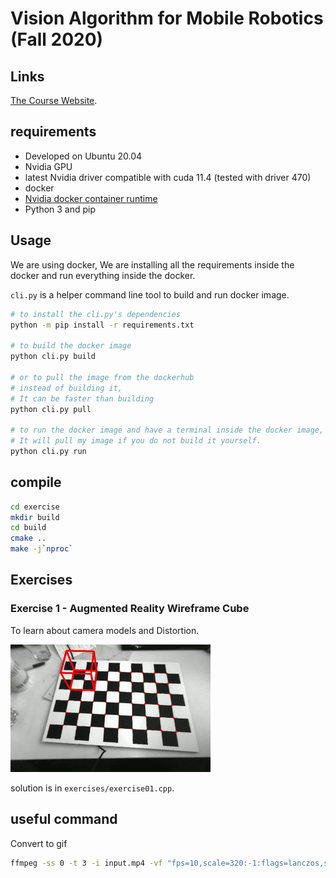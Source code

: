 # Vision Algorithm for Mobile Robotics (Fall 2020)

## Links

[The Course Website](http://rpg.ifi.uzh.ch/teaching2020.html).

## requirements

- Developed on Ubuntu 20.04
- Nvidia GPU
- latest Nvidia driver compatible with cuda 11.4 (tested with driver 470)
- docker
- [Nvidia docker container runtime](https://docs.nvidia.com/datacenter/cloud-native/container-toolkit/install-guide.html#)
- Python 3 and pip

## Usage

We are using docker, We are installing all the requirements inside the docker and run everything inside the docker.

`cli.py` is a helper command line tool to build and run docker image.

```sh
# to install the cli.py's dependencies
python -m pip install -r requirements.txt

# to build the docker image
python cli.py build

# or to pull the image from the dockerhub
# instead of building it,
# It can be faster than building
python cli.py pull

# to run the docker image and have a terminal inside the docker image, we compile everything in the container
# It will pull my image if you do not build it yourself.
python cli.py run
```

## compile

```bash
cd exercise
mkdir build
cd build
cmake ..
make -j`nproc`
```

## Exercises

### Exercise 1 - Augmented Reality Wireframe Cube

To learn about camera models and Distortion.

![Output](exercises/statements/Exercise%201%20-%20Augmented%20Reality%20Wireframe%20Cube/output.gif)

solution is in `exercises/exercise01.cpp`.

## useful command

Convert to gif

```bash
ffmpeg -ss 0 -t 3 -i input.mp4 -vf "fps=10,scale=320:-1:flags=lanczos,split[s0][s1];[s0]palettegen[p];[s1][p]paletteuse" -loop 0 output.gif
```
